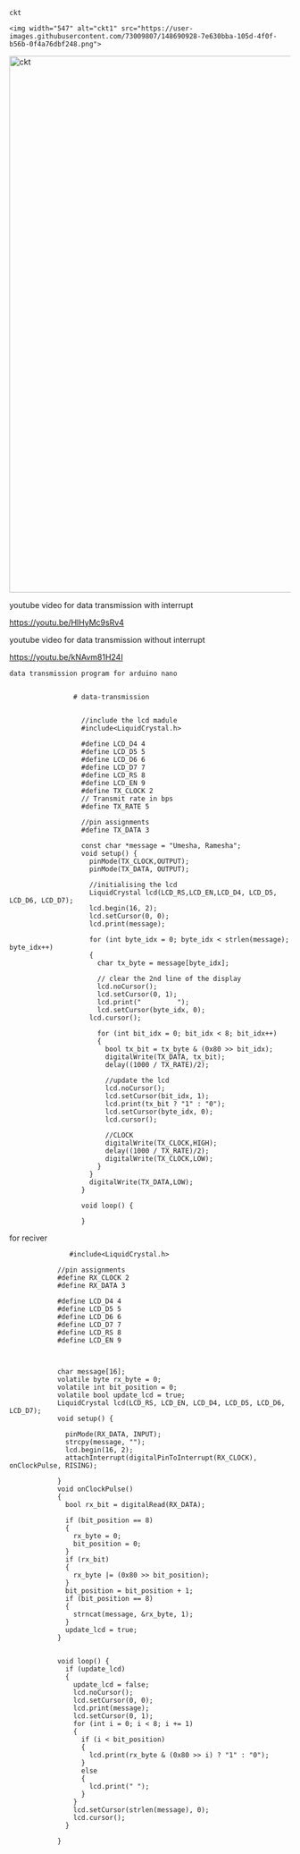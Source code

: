     ckt 
    
    <img width="547" alt="ckt1" src="https://user-images.githubusercontent.com/73009807/148690928-7e630bba-105d-4f0f-b56b-0f4a76dbf248.png">



<img width="960" alt="ckt" src="https://user-images.githubusercontent.com/73009807/148690936-179da356-1016-410b-bbbb-2369a2b79642.png">

    
    
 youtube video for data transmission with interrupt
 
 https://youtu.be/HlHyMc9sRv4
 
  youtube video for data transmission without interrupt
  
  https://youtu.be/kNAvm81H24I
  
    
    data transmission program for arduino nano
    
    
                    # data-transmission


                      //include the lcd madule
                      #include<LiquidCrystal.h>

                      #define LCD_D4 4
                      #define LCD_D5 5
                      #define LCD_D6 6
                      #define LCD_D7 7
                      #define LCD_RS 8
                      #define LCD_EN 9
                      #define TX_CLOCK 2
                      // Transmit rate in bps
                      #define TX_RATE 5

                      //pin assignments
                      #define TX_DATA 3

                      const char *message = "Umesha, Ramesha";
                      void setup() {
                        pinMode(TX_CLOCK,OUTPUT);
                        pinMode(TX_DATA, OUTPUT);

                        //initialising the lcd
                        LiquidCrystal lcd(LCD_RS,LCD_EN,LCD_D4, LCD_D5, LCD_D6, LCD_D7);
                        lcd.begin(16, 2);
                        lcd.setCursor(0, 0);
                        lcd.print(message);

                        for (int byte_idx = 0; byte_idx < strlen(message); byte_idx++)
                        {
                          char tx_byte = message[byte_idx];

                          // clear the 2nd line of the display
                          lcd.noCursor();
                          lcd.setCursor(0, 1);
                          lcd.print("         ");
                          lcd.setCursor(byte_idx, 0);
                        lcd.cursor();

                          for (int bit_idx = 0; bit_idx < 8; bit_idx++)
                          {
                            bool tx_bit = tx_byte & (0x80 >> bit_idx);
                            digitalWrite(TX_DATA, tx_bit);
                            delay((1000 / TX_RATE)/2);

                            //update the lcd
                            lcd.noCursor();
                            lcd.setCursor(bit_idx, 1);
                            lcd.print(tx_bit ? "1" : "0");
                            lcd.setCursor(byte_idx, 0);
                            lcd.cursor();

                            //CLOCK
                            digitalWrite(TX_CLOCK,HIGH);
                            delay((1000 / TX_RATE)/2);
                            digitalWrite(TX_CLOCK,LOW);
                          }
                        }
                        digitalWrite(TX_DATA,LOW);
                      }

                      void loop() {

                      }
                      
                      
                      
   for reciver
   
                   #include<LiquidCrystal.h>

                //pin assignments
                #define RX_CLOCK 2
                #define RX_DATA 3

                #define LCD_D4 4
                #define LCD_D5 5
                #define LCD_D6 6
                #define LCD_D7 7
                #define LCD_RS 8
                #define LCD_EN 9



                char message[16];
                volatile byte rx_byte = 0;
                volatile int bit_position = 0;
                volatile bool update_lcd = true;
                LiquidCrystal lcd(LCD_RS, LCD_EN, LCD_D4, LCD_D5, LCD_D6, LCD_D7);
                void setup() {

                  pinMode(RX_DATA, INPUT);
                  strcpy(message, "");
                  lcd.begin(16, 2);
                  attachInterrupt(digitalPinToInterrupt(RX_CLOCK), onClockPulse, RISING);

                }
                void onClockPulse()
                {
                  bool rx_bit = digitalRead(RX_DATA);

                  if (bit_position == 8)
                  {
                    rx_byte = 0;
                    bit_position = 0;
                  }
                  if (rx_bit)
                  {
                    rx_byte |= (0x80 >> bit_position);
                  }
                  bit_position = bit_position + 1;
                  if (bit_position == 8)
                  {
                    strncat(message, &rx_byte, 1);
                  }
                  update_lcd = true;
                }


                void loop() {
                  if (update_lcd)
                  {
                    update_lcd = false;
                    lcd.noCursor();
                    lcd.setCursor(0, 0);
                    lcd.print(message);
                    lcd.setCursor(0, 1);
                    for (int i = 0; i < 8; i += 1)
                    {
                      if (i < bit_position)
                      {
                        lcd.print(rx_byte & (0x80 >> i) ? "1" : "0");
                      }
                      else
                      {
                        lcd.print(" ");
                      }
                    }
                    lcd.setCursor(strlen(message), 0);
                    lcd.cursor();
                  }

                }
